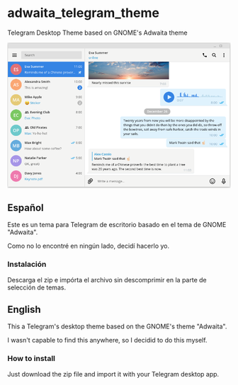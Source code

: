 # adwaita_telegram_theme
Telegram Desktop Theme based on GNOME's Adwaita theme

![Adwaita Telegram Desktop Theme preview](adwaita_theme.png)

## Español

Este es un tema para Telegram de escritorio basado en el tema de GNOME "Adwaita".

Como no lo encontré en ningún lado, decidí hacerlo yo.

### Instalación

Descarga el zip e impórta el archivo sin descomprimir en la parte de selección de temas.

## English

This a Telegram's desktop theme based on the GNOME's theme "Adwaita".

I wasn't capable to find this anywhere, so I decidid to do this myself.

### How to install

Just download the zip file and import it with your Telegram desktop app.

